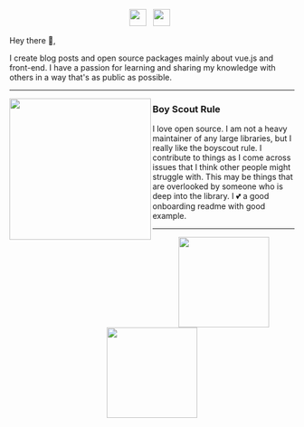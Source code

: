 
<p align='center'>
<a href="https://www.linkedin.com/in/shekhovtsoff/"><img height="30" src="https://github.com/WaylonWalker/WaylonWalker/blob/main/icon/linkedin.png?raw=true"></a>&nbsp;&nbsp;
<a href="http://google.com/"><img height="30" src="https://github.com/timurioukr/TimurShekhovtsov/blob/main/browser.png?raw=true"></a>&nbsp;&nbsp;


</p>

Hey there 👋,

I create blog posts and open source packages mainly about vue.js and front-end.  I have a passion for learning and sharing my knowledge with others in a way that's as public as possible.

  ---
 <p>
  <img width="250" align='left' src="https://github.com/WaylonWalker/WaylonWalker/blob/main/icon/hacktoberfest.png?raw=true">
</p>

 
 
### Boy Scout Rule


I love open source.  I am not a heavy maintainer of any large libraries, but I really like the boyscout rule.  I contribute to things as I come across issues that I think other people might struggle with.  This may be things that are overlooked by someone who is deep into the library.  I 💕 a good onboarding readme with good example.

---

<p align="center">
    <img align="center" height="160px" src="https://github-readme-stats.vercel.app/api/top-langs/?username=timurioukr&layout=compact&theme=radical" />
    <img align="center" height="160px"  src="https://github-readme-stats.vercel.app/api?username=timurioukr&show_icons=true&theme=radical&&hide=contribs&count_private=true" />
  <p>
